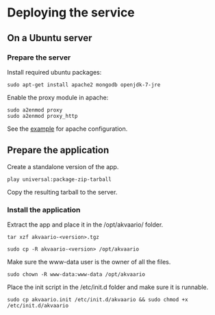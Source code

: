 # Deploying the service

## On a Ubuntu server

### Prepare the server

Install required ubuntu packages:
    
    sudo apt-get install apache2 mongodb openjdk-7-jre

Enable the proxy module in apache:

    sudo a2enmod proxy
    sudo a2enmod proxy_http

See the [example](apache2.md) for apache configuration.

## Prepare the application

Create a standalone version of the app.

    play universal:package-zip-tarball

Copy the resulting tarball to the server.

### Install the application

Extract the app and place it in the /opt/akvaario/ folder. 

    tar xzf akvaario-<version>.tgz

    sudo cp -R akvaario-<version> /opt/akvaario

Make sure the www-data user is the owner of all the files.

    sudo chown -R www-data:www-data /opt/akvaario


Place the init script in the /etc/init.d folder and make sure it is runnable.

    sudo cp akvaario.init /etc/init.d/akvaario && sudo chmod +x /etc/init.d/akvaario

